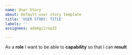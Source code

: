 ```yaml
---
name: User Story
about: Default user story template
title: 'USER STORY: TITLE'
labels: ''
assignees: adamgilroy22

---
```


As a **role** I want to be able to **capability** so that I can **result**
